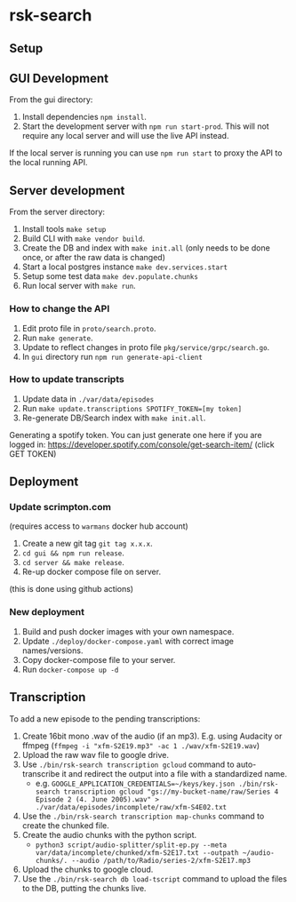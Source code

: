 # rsk-search

## Setup 

## GUI Development

From the gui directory:

1. Install dependencies `npm install`.
2. Start the development server with `npm run start-prod`. This will not require any 
local server and will use the live API instead.

If the local server is running you can use `npm run start` to proxy the 
API to the local running API.

## Server development

From the server directory: 

1. Install tools `make setup`
2. Build CLI with `make vendor build`.
3. Create the DB and index with `make init.all` (only needs to be done once, or after the raw data is changed)
4. Start a local postgres instance `make dev.services.start`
5. Setup some test data `make dev.populate.chunks` 
6. Run local server with `make run`.

### How to change the API 

1. Edit proto file in `proto/search.proto`.
2. Run `make generate`.
3. Update to reflect changes in proto file `pkg/service/grpc/search.go`.
4. In `gui` directory run `npm run generate-api-client` 

### How to update transcripts

1. Update data in `./var/data/episodes`
2. Run `make update.transcriptions SPOTIFY_TOKEN=[my token]`
3. Re-generate DB/Search index with `make init.all`.

Generating a spotify token. You can just generate one here if you are logged in:
https://developer.spotify.com/console/get-search-item/ (click GET TOKEN)

## Deployment

### Update scrimpton.com

(requires access to `warmans` docker hub account)

1. Create a new git tag `git tag x.x.x`.
2. `cd gui && npm run release`.
3. `cd server && make release`.
3. Re-up docker compose file on server.

(this is done using github actions)

### New deployment
1. Build and push docker images with your own namespace.
2. Update `./deploy/docker-compose.yaml` with correct image names/versions.
3. Copy docker-compose file to your server.
4. Run `docker-compose up -d`

## Transcription

To add a new episode to the pending transcriptions: 

1. Create 16bit mono .wav of the audio (if an mp3). E.g. using Audacity or ffmpeg (`ffmpeg -i "xfm-S2E19.mp3" -ac 1 ./wav/xfm-S2E19.wav`)
2. Upload the raw wav file to google drive.
3. Use `./bin/rsk-search transcription gcloud` command to auto-transcribe it and redirect the output into a file with a standardized name.
   * e.g. `GOOGLE_APPLICATION_CREDENTIALS=~/keys/key.json ./bin/rsk-search transcription gcloud "gs://my-bucket-name/raw/Series 4 Episode 2 (4. June 2005).wav" > ./var/data/episodes/incomplete/raw/xfm-S4E02.txt`
4. Use the `./bin/rsk-search transcription map-chunks` command to create the chunked file.
5. Create the audio chunks with the python script.
   * `python3 script/audio-splitter/split-ep.py --meta var/data/incomplete/chunked/xfm-S2E17.txt --outpath ~/audio-chunks/. --audio /path/to/Radio/series-2/xfm-S2E17.mp3`
6. Upload the chunks to google cloud.
7. Use the `./bin/rsk-search db load-tscript` command to upload the files to the DB, putting the chunks live.
